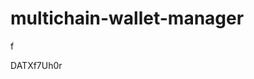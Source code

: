 # multichain-wallet-manager
f





























































DATXf7Uh0r
